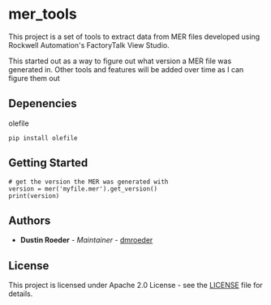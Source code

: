 # mer_tools

This project is a set of tools to extract data from MER files developed using
Rockwell Automation's FactoryTalk View Studio.

This started out as a way to figure out what version a MER file was generated
in.  Other tools and features will be added over time as I can figure
them out

## Depenencies

olefile

```
pip install olefile
```

## Getting Started

```
# get the version the MER was generated with
version = mer('myfile.mer').get_version()
print(version)
```

## Authors

* **Dustin Roeder** - *Maintainer* - [dmroeder](https://github.com/dmroeder)

## License

This project is licensed under Apache 2.0 License - see the [LICENSE](LICENSE.txt) file for details.


